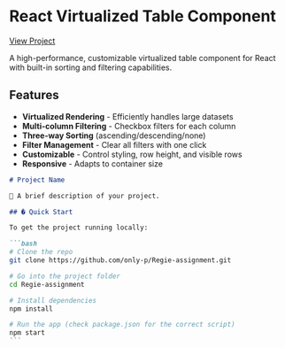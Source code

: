 # React Virtualized Table Component

[View Project](https://codesandbox.io/p/github/only-p/Regie-assignment/main)

A high-performance, customizable virtualized table component for React with built-in sorting and filtering capabilities.

## Features

- **Virtualized Rendering** - Efficiently handles large datasets
- **Multi-column Filtering** - Checkbox filters for each column
- **Three-way Sorting** (ascending/descending/none)
- **Filter Management** - Clear all filters with one click
- **Customizable** - Control styling, row height, and visible rows
- **Responsive** - Adapts to container size

````markdown
# Project Name

📝 A brief description of your project.

## � Quick Start

To get the project running locally:

```bash
# Clone the repo
git clone https://github.com/only-p/Regie-assignment.git

# Go into the project folder
cd Regie-assignment

# Install dependencies
npm install

# Run the app (check package.json for the correct script)
npm start
```
````
